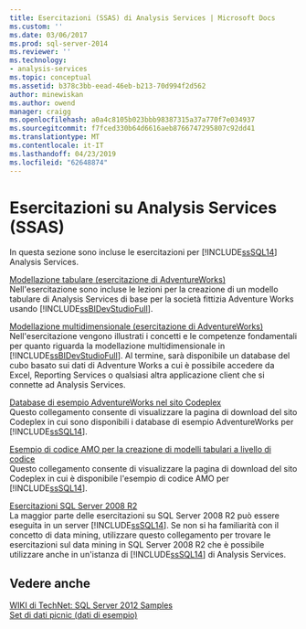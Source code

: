 ```yaml
---
title: Esercitazioni (SSAS) di Analysis Services | Microsoft Docs
ms.custom: ''
ms.date: 03/06/2017
ms.prod: sql-server-2014
ms.reviewer: ''
ms.technology:
- analysis-services
ms.topic: conceptual
ms.assetid: b378c3bb-eead-46eb-b213-70d994f2d562
author: minewiskan
ms.author: owend
manager: craigg
ms.openlocfilehash: a0a4c8105b023bbb98387315a37a770f7e034937
ms.sourcegitcommit: f7fced330b64d6616aeb8766747295807c92dd41
ms.translationtype: MT
ms.contentlocale: it-IT
ms.lasthandoff: 04/23/2019
ms.locfileid: "62648874"
---
```

# <a name="analysis-services-tutorials-ssas"></a>Esercitazioni su Analysis Services (SSAS)
  In questa sezione sono incluse le esercitazioni per [!INCLUDE[ssSQL14](../includes/sssql14-md.md)] Analysis Services.  
  
 [Modellazione tabulare &#40;esercitazione di AdventureWorks&#41;](tabular-modeling-adventure-works-tutorial.md)  
 Nell'esercitazione sono incluse le lezioni per la creazione di un modello tabulare di Analysis Services di base per la società fittizia Adventure Works usando [!INCLUDE[ssBIDevStudioFull](../includes/ssbidevstudiofull-md.md)].  
  
 [Modellazione multidimensionale &#40;esercitazione di AdventureWorks&#41;](multidimensional-modeling-adventure-works-tutorial.md)  
 Nell'esercitazione vengono illustrati i concetti e le competenze fondamentali per quanto riguarda la modellazione multidimensionale in [!INCLUDE[ssBIDevStudioFull](../includes/ssbidevstudiofull-md.md)]. Al termine, sarà disponibile un database del cubo basato sui dati di Adventure Works a cui è possibile accedere da Excel, Reporting Services o qualsiasi altra applicazione client che si connette ad Analysis Services.  
  
 [Database di esempio AdventureWorks nel sito Codeplex](https://go.microsoft.com/fwlink/?linkID=335807)  
 Questo collegamento consente di visualizzare la pagina di download del sito Codeplex in cui sono disponibili i database di esempio AdventureWorks per [!INCLUDE[ssSQL14](../includes/sssql14-md.md)].  
  
 [Esempio di codice AMO per la creazione di modelli tabulari a livello di codice](https://go.microsoft.com/fwlink/?linkID=221036)  
 Questo collegamento consente di visualizzare la pagina di download del sito Codeplex in cui è disponibile l'esempio di codice AMO per [!INCLUDE[ssSQL14](../includes/sssql14-md.md)].  
  
 [Esercitazioni SQL Server 2008 R2](https://go.microsoft.com/fwlink/?linkID=220944)  
 La maggior parte delle esercitazioni su SQL Server 2008 R2 può essere eseguita in un server [!INCLUDE[ssSQL14](../includes/sssql14-md.md)]. Se non si ha familiarità con il concetto di data mining, utilizzare questo collegamento per trovare le esercitazioni sul data mining in SQL Server 2008 R2 che è possibile utilizzare anche in un'istanza di [!INCLUDE[ssSQL14](../includes/sssql14-md.md)] di Analysis Services.  
  
## <a name="see-also"></a>Vedere anche  
 [WIKI di TechNet: SQL Server 2012 Samples](https://go.microsoft.com/fwlink/?linkID=220734)   
 [Set di dati picnic (dati di esempio)](https://go.microsoft.com/fwlink/?linkID=219108)  
  
  
